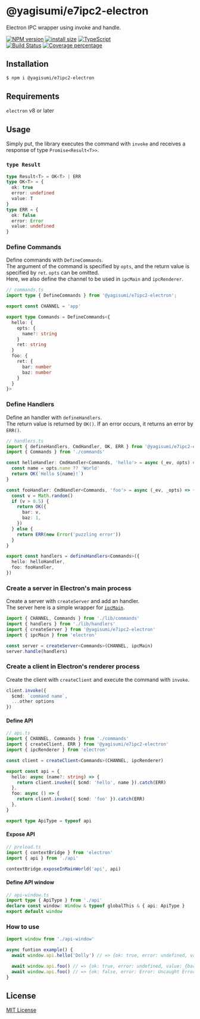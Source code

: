 # @yagisumi/e7ipc2-electron

Electron IPC wrapper using invoke and handle.

[![NPM version][npm-image]][npm-url] [![install size][packagephobia-image]][packagephobia-url] [![TypeScript][typescript-image]][typescript-url]  
[![Build Status][githubactions-image]][githubactions-url] [![Coverage percentage][coveralls-image]][coveralls-url]
<!--- [![Build Status][travis-image]][travis-url] [![Build Status][appveyor-image]][appveyor-url] -->

## Installation

```sh
$ npm i @yagisumi/e7ipc2-electron
```

## Requirements

`electron` v8 or later

## Usage

Simply put, the library executes the command with `invoke` and 
receives a response of type `Promise<Result<T>>`.

### `type Result`

```ts
type Result<T> = OK<T> | ERR
type OK<T> = {
  ok: true
  error: undefined
  value: T
}
type ERR = {
  ok: false
  error: Error
  value: undefined
}
```

### Define Commands

Define commands with `DefineCommands`.  
The argument of the command is specified by `opts`, 
and the return value is specified by `ret`. `opts` can be omitted.  
Here, we also define the channel to be used in `ipcMain` and `ipcRenderer`.

```ts
// commands.ts
import type { DefineCommands } from '@yagisumi/e7ipc2-electron';

export const CHANNEL = 'app'

export type Commands = DefineCommands<{
  hello: {
    opts: {
      name?: string
    }
    ret: string
  }
  foo: {
    ret: {
      bar: number
      baz: number
    }
  }
}>
```

### Define Handlers

Define an handler with `defineHandlers`.  
The return value is returned by `OK()`.
If an error occurs, it returns an error by `ERR()`.  

```ts
// handlers.ts
import { defineHandlers, CmdHandler, OK, ERR } from '@yagisumi/e7ipc2-electron'
import { Commands } from './commands'

const helloHandler: CmdHandler<Commands, 'hello'> = async (_ev, opts) => {
  const name = opts.name ?? 'World'
  return OK(`Hello ${name}!`)
}

const fooHandler: CmdHandler<Commands, 'foo'> = async (_ev, _opts) => {
  const v = Math.random()
  if (v > 0.5) {
    return OK({
      bar: v,
      baz: 1,
    })
  } else {
    return ERR(new Error('puzzling error'))
  }
}

export const handlers = defineHandlers<Commands>({
  hello: helloHandler,
  foo: fooHandler,
})
```

### Create a server in Electron's main process

Create a server with `createServer` and add an handler.  
The server here is a simple wrapper for [`ipcMain`](https://www.electronjs.org/docs/api/ipc-main).

```ts
import { CHANNEL, Commands } from './lib/commands'
import { handlers } from './lib/handlers'
import { createServer } from '@yagisumi/e7ipc2-electron'
import { ipcMain } from 'electron'

const server = createServer<Commands>(CHANNEL, ipcMain)
server.handle(handlers)
```

### Create a client in Electron's renderer process

Create the client with `createClient` and execute the command with `invoke`.<br>

```ts
client.invoke({
  $cmd: `command name`,
  ...other options
})
```

#### Define API

```ts
// api.ts
import { CHANNEL, Commands } from './commands'
import { createClient, ERR } from '@yagisumi/e7ipc2-electron'
import { ipcRenderer } from 'electron'

const client = createClient<Commands>(CHANNEL, ipcRenderer)

export const api = {
  hello: async (name?: string) => {
    return client.invoke({ $cmd: 'hello', name }).catch(ERR)
  },
  foo: async () => {
    return client.invoke({ $cmd: 'foo' }).catch(ERR)
  },
}

export type ApiType = typeof api
```

#### Expose API

```ts
// preload.ts
import { contextBridge } from 'electron'
import { api } from './api'

contextBridge.exposeInMainWorld('api', api)
```

#### Define API window

```ts
// api-window.ts
import type { ApiType } from './api'
declare const window: Window & typeof globalThis & { api: ApiType }
export default window
```

### How to use

```ts
import window from './api-window'

async funtion example() {
  await window.api.hello('Dolly') // => {ok: true, error: undefined, value: "Hello Dolly!"}

  await window.api.foo() // => {ok: true, error: undefined, value: {bar: 0.6038104610635642, baz: 1}}
  await window.api.foo() // => {ok: false, error: Error: Uncaught Error: puzzling error, value: undefined}
}
```

## License

[MIT License](https://opensource.org/licenses/MIT)

[githubactions-image]: https://img.shields.io/github/workflow/status/yagisumi/node-e7ipc2-electron/build?logo=github&style=flat-square
[githubactions-url]: https://github.com/yagisumi/node-e7ipc2-electron/actions
[npm-image]: https://img.shields.io/npm/v/@yagisumi/e7ipc2-electron.svg?style=flat-square
[npm-url]: https://npmjs.org/package/@yagisumi/e7ipc2-electron
[packagephobia-image]: https://flat.badgen.net/packagephobia/install/@yagisumi/e7ipc2-electron
[packagephobia-url]: https://packagephobia.now.sh/result?p=@yagisumi/e7ipc2-electron
[travis-image]: https://img.shields.io/travis/yagisumi/node-e7ipc2-electron.svg?style=flat-square
[travis-url]: https://travis-ci.org/yagisumi/node-e7ipc2-electron
[appveyor-image]: https://img.shields.io/appveyor/ci/yagisumi/node-e7ipc2-electron.svg?logo=appveyor&style=flat-square
[appveyor-url]: https://ci.appveyor.com/project/yagisumi/node-e7ipc2-electron
[coveralls-image]: https://img.shields.io/coveralls/yagisumi/node-e7ipc2-electron.svg?style=flat-square
[coveralls-url]: https://coveralls.io/github/yagisumi/node-e7ipc2-electron?branch=master
[typescript-image]: https://img.shields.io/badge/TypeScript-.d.ts-555?logo=typescript&labelColor=007ACC&style=flat-square
[typescript-url]: https://www.typescriptlang.org/
